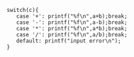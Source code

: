 



    switch(c){
       case '+': printf("%f\n",a+b);break;
       case '-': printf("%f\n",a-b);break;
       case '*': printf("%f\n",a*b);break;
       case '/': printf("%f\n",a/b);break;
       default: printf("input error\n");
    }




